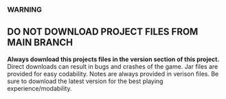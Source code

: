 ### WARNING

## DO NOT DOWNLOAD PROJECT FILES FROM MAIN BRANCH
**Always download this projects files in the version section of this project.**
Direct downloads can result in bugs and crashes of the game. Jar files are provided for easy codability.
Notes are always provided in verison files. Be sure to download the latest version for the best playing experience/modability.


